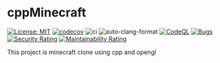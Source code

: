 # cppMinecraft
[![License: MIT](https://img.shields.io/badge/License-MIT-blue.svg)](https://opensource.org/licenses/MIT)
[![codecov](https://codecov.io/gh/kimwonjin97/cppMinecraft/branch/main/graph/badge.svg?token=0176O8G145)](https://codecov.io/gh/kimwonjin97/cppMinecraft)
![ci](https://github.com/kimwonjin97/cppMinecraft/workflows/ci/badge.svg)
![auto-clang-format](https://github.com/kimwonjin97/cppMinecraft/workflows/auto-clang-format/badge.svg)
[![CodeQL](https://github.com/kimwonjin97/cppMinecraft/actions/workflows/codeql-analysis.yml/badge.svg)](https://github.com/kimwonjin97/cppMinecraft/actions/workflows/codeql-analysis.yml)
[![Bugs](https://sonarcloud.io/api/project_badges/measure?project=kimwonjin97_cppMinecraft&metric=bugs)](https://sonarcloud.io/summary/new_code?id=kimwonjin97_cppMinecraft)
[![Security Rating](https://sonarcloud.io/api/project_badges/measure?project=kimwonjin97_cppMinecraft&metric=security_rating)](https://sonarcloud.io/summary/new_code?id=kimwonjin97_cppMinecraft)
[![Maintainability Rating](https://sonarcloud.io/api/project_badges/measure?project=kimwonjin97_cppMinecraft&metric=sqale_rating)](https://sonarcloud.io/summary/new_code?id=kimwonjin97_cppMinecraft)


This project is minecraft clone using cpp and opengl


